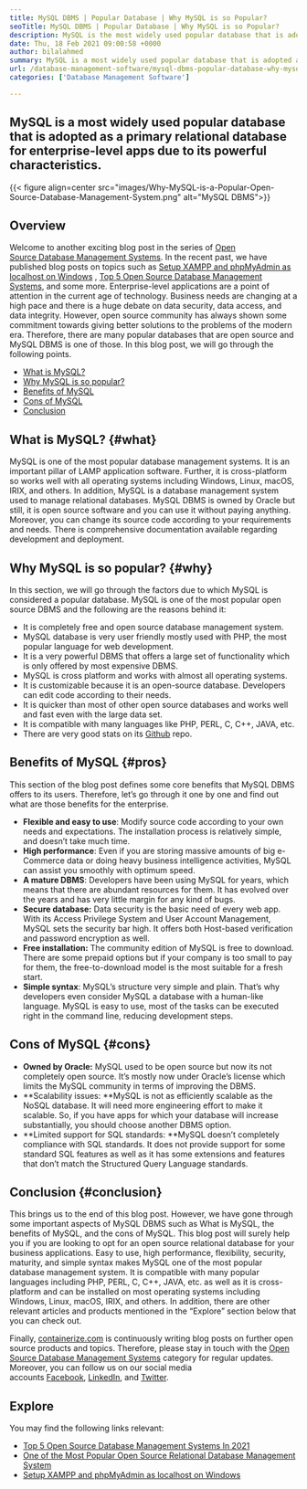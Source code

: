 ```yaml
---
title: MySQL DBMS | Popular Database | Why MySQL is so Popular?
seoTitle: MySQL DBMS | Popular Database | Why MySQL is so Popular?
description: MySQL is the most widely used popular database that is adopted as a primary relational database for enterprise-level apps due to its powerful characteristics.
date: Thu, 18 Feb 2021 09:00:58 +0000
author: bilalahmed
summary: MySQL is a most widely used popular database that is adopted as a primary relational database for enterprise-level apps due to its powerful characteristics.
url: /database-management-software/mysql-dbms-popular-database-why-mysql-is-so-popular/
categories: ['Database Management Software']

---
```

## MySQL is a most widely used popular database that is adopted as a primary relational database for enterprise-level apps due to its powerful characteristics.

{{< figure align=center src="images/Why-MySQL-is-a-Popular-Open-Source-Database-Management-System.png" alt="MySQL DBMS">}}  

## Overview

Welcome to another exciting blog post in the series of [Open Source Database Management Systems][1]. In the recent past, we have published blog posts on topics such as [Setup XAMPP and phpMyAdmin as localhost on Windows][2] , [Top 5 Open Source Database Management Systems][3], and some more. Enterprise-level applications are a point of attention in the current age of technology. Business needs are changing at a high pace and there is a huge debate on data security, data access, and data integrity. However, open source community has always shown some commitment towards giving better solutions to the problems of the modern era. Therefore, there are many popular databases that are open source and MySQL DBMS is one of those. In this blog post, we will go through the following points.

  * [What is MySQL?][4]
  * [Why MySQL is so popular?][5]
  * [Benefits of MySQL][6]
  * [Cons of MySQL][7]
  * [Conclusion][8]

## What is MySQL? {#what}

MySQL is one of the most popular database management systems. It is an important pillar of LAMP application software. Further, it is cross-platform so works well with all operating systems including Windows, Linux, macOS, IRIX, and others. In addition, MySQL is a database management system used to manage relational databases. MySQL DBMS is owned by Oracle but still, it is open source software and you can use it without paying anything. Moreover, you can change its source code according to your requirements and needs. There is comprehensive documentation available regarding development and deployment.

## Why MySQL is so popular? {#why}

In this section, we will go through the factors due to which MySQL is considered a popular database. MySQL is one of the most popular open source DBMS and the following are the reasons behind it:

  * It is completely free and open source database management system.
  * MySQL database is very user friendly mostly used with PHP, the most popular language for web development.
  * It is a very powerful DBMS that offers a large set of functionality which is only offered by most expensive DBMS.
  * MySQL is cross platform and works with almost all operating systems.
  * It is customizable because it is an open-source database. Developers can edit code according to their needs.
  * It is quicker than most of other open source databases and works well and fast even with the large data set.
  * It is compatible with many languages like PHP, PERL, C, C++, JAVA, etc.
  * There are very good stats on its [Github][9] repo. 

## Benefits of MySQL {#pros}

This section of the blog post defines some core benefits that MySQL DBMS offers to its users. Therefore, let’s go through it one by one and find out what are those benefits for the enterprise. 

  * **Flexible and easy to use**: Modify source code according to your own needs and expectations. The installation process is relatively simple, and doesn’t take much time.
  * **High performance**: Even if you are storing massive amounts of big e-Commerce data or doing heavy business intelligence activities, MySQL can assist you smoothly with optimum speed.
  * **A mature DBMS**: Developers have been using MySQL for years, which means that there are abundant resources for them. It has evolved over the years and has very little margin for any kind of bugs.
  * **Secure database:** Data security is the basic need of every web app. With its Access Privilege System and User Account Management, MySQL sets the security bar high. It offers both Host-based verification and password encryption as well.
  * **Free installation:** The community edition of MySQL is free to download. There are some prepaid options but if your company is too small to pay for them, the free-to-download model is the most suitable for a fresh start.
  * **Simple syntax**: MySQL’s structure very simple and plain. That’s why developers even consider MySQL a database with a human-like language. MySQL is easy to use, most of the tasks can be executed right in the command line, reducing development steps.

## Cons of MySQL {#cons}

  * **Owned by Oracle:** MySQL used to be open source but now its not completely open source. It’s mostly now under Oracle’s license which limits the MySQL community in terms of improving the DBMS.
  * **Scalability issues: **MySQL is not as efficiently scalable as the NoSQL database. It will need more engineering effort to make it scalable. So, if you have apps for which your database will increase substantially, you should choose another DBMS option.
  * **Limited support for SQL standards: **MySQL doesn’t completely compliance with SQL standards. It does not provide support for some standard SQL features as well as it has some extensions and features that don’t match the Structured Query Language standards.

## Conclusion {#conclusion}

This brings us to the end of this blog post. However, we have gone through some important aspects of MySQL DBMS such as What is MySQL, the benefits of MySQL, and the cons of MySQL. This blog post will surely help you if you are looking to opt for an open source relational database for your business applications. Easy to use, high performance, flexibility, security, maturity, and simple syntax makes MySQL one of the most popular database management system. It is compatible with many popular languages including PHP, PERL, C, C++, JAVA, etc. as well as it is cross-platform and can be installed on most operating systems including Windows, Linux, macOS, IRIX, and others. In addition, there are other relevant articles and products mentioned in the “Explore” section below that you can check out.

Finally, [containerize.com][10] is continuously writing blog posts on further open source products and topics. Therefore, please stay in touch with the [Open Source Database Management Systems][11] category for regular updates. Moreover, you can follow us on our social media accounts [Facebook][12], [LinkedIn][13], and [Twitter][14].

## Explore

You may find the following links relevant:

  * [Top 5 Open Source Database Management Systems In 2021][3]
  * [One of the Most Popular Open Source Relational Database Management System][15]
  * [Setup XAMPP and phpMyAdmin as localhost on Windows][2]

 [1]: https://blog.containerize.com/category/database-management-software/
 [2]: https://blog.containerize.com/2020/10/26/how-to-setup-xampp-and-phpmyadmin-as-localhost-on-windows/
 [3]: https://blog.containerize.com/2021/02/12/top-5-open-source-dbms-software-in-2021-mysql-and-alternatives/
 [4]: #what
 [5]: #why
 [6]: #pros
 [7]: #cons
 [8]: #conclusion
 [9]: https://github.com/mysql/mysql-server
 [10]: https://www.containerize.com/
 [11]: https://products.containerize.com/database-management-system
 [12]: https://web.facebook.com/containerize
 [13]: https://www.linkedin.com/company/containerize/
 [14]: https://twitter.com/containerize_co
 [15]: https://products.containerize.com/database-management-system/mysql